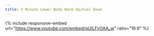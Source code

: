 ```yaml
---
title: 3 Minute Lower Body Warm Up/Cool Down
---
```


{% include responsive-embed url="https://www.youtube.com/embed/gUILFvOAA_w" ratio="16:9" %}
